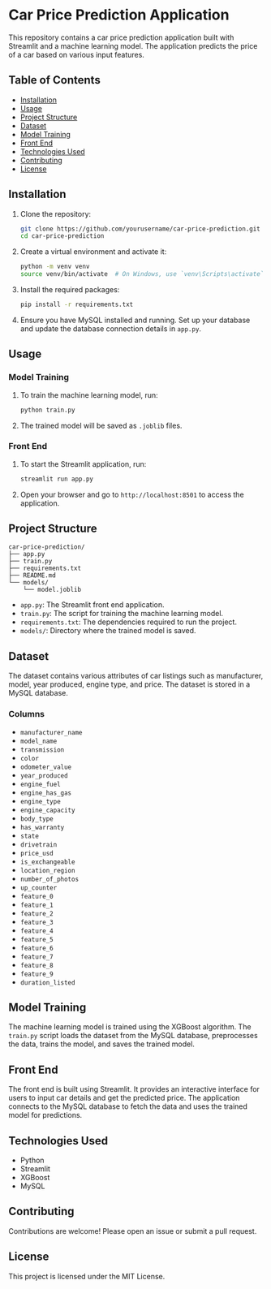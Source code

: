 # Car Price Prediction Application

This repository contains a car price prediction application built with Streamlit and a machine learning model. The application predicts the price of a car based on various input features.

## Table of Contents
- [Installation](#installation)
- [Usage](#usage)
- [Project Structure](#project-structure)
- [Dataset](#dataset)
- [Model Training](#model-training)
- [Front End](#front-end)
- [Technologies Used](#technologies-used)
- [Contributing](#contributing)
- [License](#license)

## Installation

1. Clone the repository:
    ```bash
    git clone https://github.com/yourusername/car-price-prediction.git
    cd car-price-prediction
    ```

2. Create a virtual environment and activate it:
    ```bash
    python -m venv venv
    source venv/bin/activate  # On Windows, use `venv\Scripts\activate`
    ```

3. Install the required packages:
    ```bash
    pip install -r requirements.txt
    ```

4. Ensure you have MySQL installed and running. Set up your database and update the database connection details in `app.py`.

## Usage

### Model Training

1. To train the machine learning model, run:
    ```bash
    python train.py
    ```

2. The trained model will be saved as `.joblib` files.

### Front End

1. To start the Streamlit application, run:
    ```bash
    streamlit run app.py
    ```

2. Open your browser and go to `http://localhost:8501` to access the application.

## Project Structure

```
car-price-prediction/
├── app.py
├── train.py
├── requirements.txt
├── README.md
└── models/
    └── model.joblib
```

- `app.py`: The Streamlit front end application.
- `train.py`: The script for training the machine learning model.
- `requirements.txt`: The dependencies required to run the project.
- `models/`: Directory where the trained model is saved.

## Dataset

The dataset contains various attributes of car listings such as manufacturer, model, year produced, engine type, and price. The dataset is stored in a MySQL database.

### Columns

- `manufacturer_name`
- `model_name`
- `transmission`
- `color`
- `odometer_value`
- `year_produced`
- `engine_fuel`
- `engine_has_gas`
- `engine_type`
- `engine_capacity`
- `body_type`
- `has_warranty`
- `state`
- `drivetrain`
- `price_usd`
- `is_exchangeable`
- `location_region`
- `number_of_photos`
- `up_counter`
- `feature_0`
- `feature_1`
- `feature_2`
- `feature_3`
- `feature_4`
- `feature_5`
- `feature_6`
- `feature_7`
- `feature_8`
- `feature_9`
- `duration_listed`

## Model Training

The machine learning model is trained using the XGBoost algorithm. The `train.py` script loads the dataset from the MySQL database, preprocesses the data, trains the model, and saves the trained model.

## Front End

The front end is built using Streamlit. It provides an interactive interface for users to input car details and get the predicted price. The application connects to the MySQL database to fetch the data and uses the trained model for predictions.

## Technologies Used

- Python
- Streamlit
- XGBoost
- MySQL

## Contributing

Contributions are welcome! Please open an issue or submit a pull request.

## License

This project is licensed under the MIT License.
